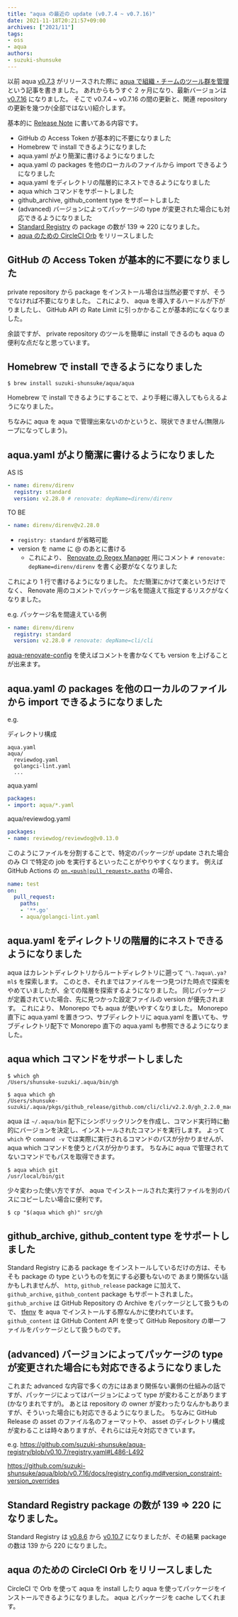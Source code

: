 ```yaml
---
title: "aqua の最近の update (v0.7.4 ~ v0.7.16)"
date: 2021-11-18T20:21:57+09:00
archives: ["2021/11"]
tags:
- oss
- aqua
authors:
- suzuki-shunsuke
---
```


以前 aqua [v0.7.3](https://github.com/suzuki-shunsuke/aqua/releases/tag/v0.7.3) がリリースされた際に [aqua で組織・チームのツール群を管理](/aqua-global-configs/) という記事を書きました。
あれからもうすぐ 2 ヶ月になり、最新バージョンは [v0.7.16](https://github.com/suzuki-shunsuke/aqua/releases/tag/v0.7.16) になりました。
そこで v0.7.4 ~ v0.7.16 の間の更新と、関連 repository の更新を幾つか(全部ではない)紹介します。

基本的に [Release Note](https://github.com/suzuki-shunsuke/aqua/releases) に書いてある内容です。

* GitHub の Access Token が基本的に不要になりました
* Homebrew で install できるようになりました
* aqua.yaml がより簡潔に書けるようになりました
* aqua.yaml の packages を他のローカルのファイルから import できるようになりました
* aqua.yaml をディレクトリの階層的にネストできるようになりました
* aqua which コマンドをサポートしました
* github_archive, github_content type をサポートしました
* (advanced) バージョンによってパッケージの type が変更された場合にも対応できるようになりました
* [Standard Registry](https://github.com/suzuki-shunsuke/aqua-registry) の package の数が 139 => 220 になりました。
* [aqua のための CircleCI Orb](https://circleci.com/developer/orbs/orb/suzuki-shunsuke/aqua) をリリースしました

## GitHub の Access Token が基本的に不要になりました

private repository から package をインストール場合は当然必要ですが、そうでなければ不要になりました。
これにより、 aqua を導入するハードルが下がりましたし、 GitHub API の Rate Limit に引っかかることが基本的になくなりました。

余談ですが、 private repository のツールを簡単に install できるのも aqua の便利な点だなと思っています。

## Homebrew で install できるようになりました

```
$ brew install suzuki-shunsuke/aqua/aqua
```

Homebrew で install できるようにすることで、より手軽に導入してもらえるようになりました。

ちなみに aqua を aqua で管理出来ないのかというと、現状できません(無限ループになってしまう)。

## aqua.yaml がより簡潔に書けるようになりました

AS IS

```yaml
- name: direnv/direnv
  registry: standard
  version: v2.28.0 # renovate: depName=direnv/direnv
```

TO BE

```yaml
- name: direnv/direnv@v2.28.0
```

* `registry: standard` が省略可能
* version を name に @ のあとに書ける
  * これにより、 [Renovate の Regex Manager](https://docs.renovatebot.com/modules/manager/regex) 用にコメント `# renovate: depName=direnv/direnv` を書く必要がなくなりました

これにより 1 行で書けるようになりました。
ただ簡潔にかけて楽というだけでなく、 Renovate 用のコメントでパッケージ名を間違えて指定するリスクがなくなりました。

e.g. パッケージ名を間違えている例

```yaml
- name: direnv/direnv
  registry: standard
  version: v2.28.0 # renovate: depName=cli/cli
```

[aqua-renovate-config](https://github.com/suzuki-shunsuke/aqua-renovate-config) を使えばコメントを書かなくても version を上げることが出来ます。

## aqua.yaml の packages を他のローカルのファイルから import できるようになりました

e.g.

ディレクトリ構成

```
aqua.yaml
aqua/
  reviewdog.yaml
  golangci-lint.yaml
  ...
```

aqua.yaml 

```yaml
packages:
- import: aqua/*.yaml
```

aqua/reviewdog.yaml

```yaml
packages:
- name: reviewdog/reviewdog@v0.13.0
```

このようにファイルを分割することで、特定のパッケージが update された場合のみ CI で特定の job を実行するといったことがやりやすくなります。
例えば GitHub Actions の [`on.<push|pull_request>.paths`](https://docs.github.com/en/actions/learn-github-actions/workflow-syntax-for-github-actions#onpushpull_requestpaths) の場合、

```yaml
name: test
on:
  pull_request:
    paths:
    - '**.go'
    - aqua/golangci-lint.yaml
```

## aqua.yaml をディレクトリの階層的にネストできるようになりました

aqua はカレントディレクトリからルートディレクトリに遡って `^\.?aqua\.ya?ml$` を探索します。
このとき、それまではファイルを一つ見つけた時点で探索をやめていましたが、全ての階層を探索するようになりました。
同じパッケージが定義されていた場合、先に見つかった設定ファイルの version が優先されます。
これにより、 Monorepo でも aqua が使いやすくなりました。
Monorepo 直下に aqua.yaml を置きつつ、サブディレクトリに aqua.yaml を置いても、サブディレクトリ配下で Monorepo 直下の aqua.yaml も参照できるようになりました。

## aqua which コマンドをサポートしました

```console
$ which gh
/Users/shunsuke-suzuki/.aqua/bin/gh

$ aqua which gh
/Users/shunsuke-suzuki/.aqua/pkgs/github_release/github.com/cli/cli/v2.2.0/gh_2.2.0_macOS_amd64.tar.gz/gh_2.2.0_macOS_amd64/bin/gh
```

aqua は `~/.aqua/bin` 配下にシンボリックリンクを作成し、コマンド実行時に動的にバージョンを決定し、インストールされたコマンドを実行します。
よって `which` や `command -v` では実際に実行されるコマンドのパスが分かりませんが、 aqua which コマンドを使うとパスが分かります。
ちなみに aqua で管理されてないコマンドでもパスを取得できます。

```console
$ aqua which git
/usr/local/bin/git
```

少々変わった使い方ですが、 aqua でインストールされた実行ファイルを別のパスにコピーしたい場合に便利です。

```
$ cp "$(aqua which gh)" src/gh
```

## github_archive, github_content type をサポートしました

Standard Registry にある package をインストールしているだけの方は、そもそも package の type というものを気にする必要もないので
あまり関係ない話かもしれませんが、 `http`, `github_release` package に加えて、 `github_archive`, `github_content` package もサポートされました。
`github_archive` は GitHub Repository の Archive をパッケージとして扱うもので、 [tfenv](https://github.com/tfutils/tfenv) を aqua でインストールする際なんかに使われています。
`github_content` は GitHub Content API を使って GitHub Repository の単一ファイルをパッケージとして扱うものです。

## (advanced) バージョンによってパッケージの type が変更された場合にも対応できるようになりました

これまた advanced な内容で多くの方にはあまり関係ない裏側の仕組みの話ですが、パッケージによってはバージョンによって type が変わることがあります(かなりまれですが)。
あとは repository の owner が変わったりなんかもありますが、そういった場合にも対応できるようになりました。
ちなみに GitHub Release の asset のファイル名のフォーマットや、 asset のディレクトリ構成が変わることは時々ありますが、それらには元々対応できています。

e.g.  https://github.com/suzuki-shunsuke/aqua-registry/blob/v0.10.7/registry.yaml#L486-L492

https://github.com/suzuki-shunsuke/aqua/blob/v0.7.16/docs/registry_config.md#version_constraint-version_overrides

## Standard Registry package の数が 139 => 220 になりました。

Standard Registry は [v0.8.6](https://github.com/suzuki-shunsuke/aqua-registry/releases/tag/v0.8.6) から [v0.10.7](https://github.com/suzuki-shunsuke/aqua-registry/releases/tag/v0.10.7) になりましたが、その結果 package の数は 139 から 220 になりました。

## aqua のための CircleCI Orb をリリースしました

CircleCI で Orb を使って aqua を install したり aqua を使ってパッケージをインストールできるようになりました。
aqua とパッケージを cache してくれます。

